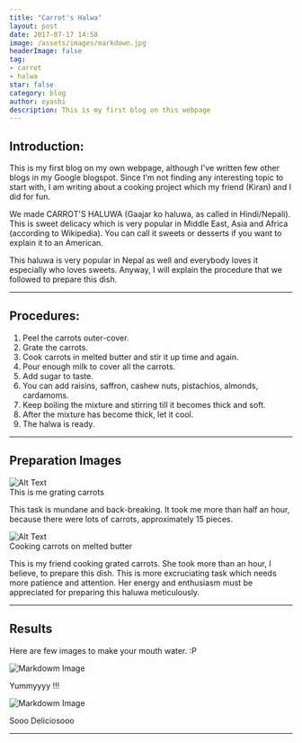 ```yaml
---
title: "Carrot's Halwa"
layout: post
date: 2017-07-17 14:58
image: /assets/images/markdown.jpg
headerImage: false
tag:
- carrot
- halwa
star: false
category: blog
author: oyashi
description: This is my first blog on this webpage
---
```


## Introduction:

This is my first blog on my own webpage, although I've written few other blogs in my Google blogspot.
Since I'm not finding any interesting topic to start with, I am writing
about a cooking project which my friend (Kiran) and I did for fun.

We made CARROT'S HALUWA (Gaajar ko haluwa, as called in Hindi/Nepali). This is sweet delicacy
which is very popular in Middle East, Asia and Africa (according to Wikipedia). You can call it
sweets or desserts if you want to explain it to an American.

This haluwa is very popular in Nepal as well and everybody loves it especially who loves sweets.
Anyway, I will explain the procedure that we followed to prepare this dish.

---

## Procedures:

1. Peel the carrots outer-cover.
2. Grate the carrots.
3. Cook carrots in melted butter and stir it up time and again.
4. Pour enough milk to cover all the carrots.
5. Add sugar to taste.
6. You can add raisins, saffron, cashew nuts, pistachios, almonds, cardamoms.
7. Keep boiling the mixture and stirring till it becomes thick and soft.
8. After the mixture has become thick, let it cool.
9. The halwa is ready.

---

## Preparation Images

<div class="side-by-side">
    <div class="toleft">
      	<img class="image" src="http://oya163.github.io/assets/images/carrot-haluwa/carrot-grating.gif" alt="Alt Text">
	<figcaption class="caption">This is me grating carrots</figcaption>
    </div>
    <div class="toright">
        <p>This task is mundane and back-breaking. It took me more than half an hour,
		because there were lots of carrots, approximately 15 pieces. </p>
    </div>
</div>


<div class="side-by-side">
    <div class="toleft">
      	<img class="image" src="http://oya163.github.io/assets/images/carrot-haluwa/carrot-cooking.gif" alt="Alt Text">
	<figcaption class="caption">Cooking carrots on melted butter</figcaption>
    </div>
    <div class="toright">
        <p>This is my friend cooking grated carrots. She took more than an hour, I believe, to prepare this dish.
		This is more excruciating task which needs more patience and attention. Her energy and enthusiasm must be appreciated
		for preparing this haluwa meticulously.</p>
    </div>
</div>

---

## Results

Here are few images to make your mouth water. :P

![Markdowm Image][3]
<figcaption class="caption">Yummyyyy !!!</figcaption>




![Markdowm Image][4]
<figcaption class="caption">Sooo Deliciosooo</figcaption>

---

[1]: http://oya163.github.io/assets/images/carrot-haluwa/carrot-grating.gif
[2]: http://oya163.github.io/assets/images/carrot-haluwa/carrot-cooking.gif
[3]: http://oya163.github.io/assets/images/carrot-haluwa/carrot-prepared-1.jpg
[4]: http://oya163.github.io/assets/images/carrot-haluwa/carrot-prepared-2.jpg
